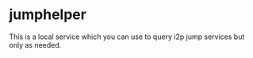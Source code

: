 # jumphelper
This is a local service which you can use to query i2p jump services but only as needed.

